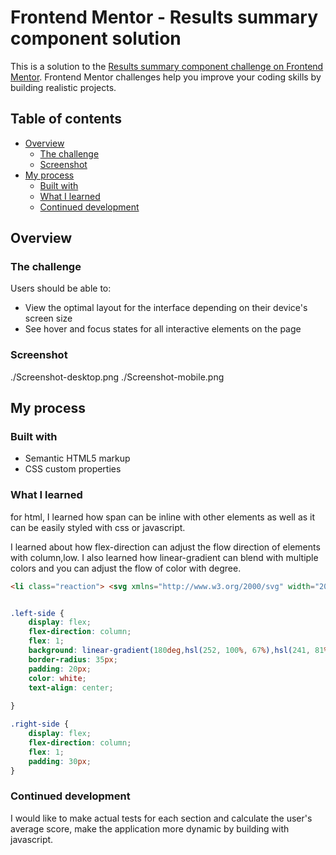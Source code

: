 # Frontend Mentor - Results summary component solution

This is a solution to the [Results summary component challenge on Frontend Mentor](https://www.frontendmentor.io/challenges/results-summary-component-CE_K6s0maV). Frontend Mentor challenges help you improve your coding skills by building realistic projects. 

## Table of contents

- [Overview](#overview)
  - [The challenge](#the-challenge)
  - [Screenshot](#screenshot)
- [My process](#my-process)
  - [Built with](#built-with)
  - [What I learned](#what-i-learned)
  - [Continued development](#continued-development)


## Overview

### The challenge

Users should be able to:

- View the optimal layout for the interface depending on their device's screen size
- See hover and focus states for all interactive elements on the page

### Screenshot

./Screenshot-desktop.png
./Screenshot-mobile.png

## My process

### Built with

- Semantic HTML5 markup
- CSS custom properties

### What I learned

for html, I learned how span can be inline with other elements as well as it can be easily styled with css or javascript.

I learned about how flex-direction can adjust the flow direction of elements with column,low.
I also learned how linear-gradient can blend with multiple colors and you can adjust the flow of color with degree. 



```html
<li class="reaction"> <svg xmlns="http://www.w3.org/2000/svg" width="20" height="20" fill="none" viewBox="0 0 20 20"><path stroke="#F55" stroke-linecap="round" stroke-linejoin="round" stroke-width="1.25" d="M10.833 8.333V2.5l-6.666 9.167h5V17.5l6.666-9.167h-5Z"/></svg> <p>Reaction </p> <span><div class="each-rate">80 </div> /100</span></li>
```
```css

.left-side {
    display: flex;
    flex-direction: column;
    flex: 1;
    background: linear-gradient(180deg,hsl(252, 100%, 67%),hsl(241, 81%, 54%));
    border-radius: 35px;
    padding: 20px;
    color: white;
    text-align: center;
    
}

.right-side { 
    display: flex;
    flex-direction: column;
    flex: 1;
    padding: 30px;
}

```

### Continued development

I would like to make actual tests for each section and calculate the user's average score, make the application more dynamic by building with javascript.





